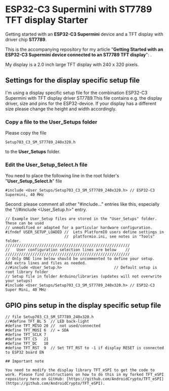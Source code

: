 # ESP32-C3 Supermini with ST7789 TFT display Starter

Getting started with an **ESP32-C3 Supermini** device and a TFT display with driver chip **ST7789**.

This is the accompanying repository for my article "**Getting Started with an ESP32-C3 Supermini device connected to an ST7789 TFT display**": .

My display is a 2.0 inch large TFT display with 240 x 320 pixels.

## Settings for the display specific setup file

I'm using a display specific setup file for the combination ESP32-C3 Supermini with TFT display driver ST7789.This file contains e.g. the display driver, size and pins for the ESP32-device. If your display has a different size please change the height and width accordingly. 

### Copy a file to the User_Setups folder

Please copy the file

    Setup703_C3_SM_ST7789_240x320.h

to the **User_Setups** folder.

### Edit the User_Setup_Select.h file

You need to place the following line in the root folder's "**User_Setup_Select.h**" file

    #include <User_Setups/Setup703_C3_SM_ST7789_240x320.h> // ESP32-C3 Supermini, 40 MHz

Second: please comment all other "#include..." entries like this, especially the "//#include <User_Setup.h>" entry.

````
// Example User_Setup files are stored in the "User_Setups" folder. These can be used
// unmodified or adapted for a particular hardware configuration.
#ifndef USER_SETUP_LOADED //  Lets PlatformIO users define settings in
                          //  platformio.ini, see notes in "Tools" folder.
///////////////////////////////////////////////////////
//   User configuration selection lines are below    //
///////////////////////////////////////////////////////
// Only ONE line below should be uncommented to define your setup.  Add extra lines and files as needed.
//#include <User_Setup.h>                       // Default setup is root library folder
// Setup file in folder Arduino/libraries (updates will not overwrite your setups)
#include <User_Setups/Setup703_C3_SM_ST7789_240x320.h> // ESP32-C3 Super Mini, 40 MHz
````

## GPIO pins setup in the display specific setup file

```` plaintext
// file Setup703_C3_SM_ST7789_240x320.h
//#define TFT_BL 5  // LED back-light
#define TFT_MISO 20 //  not used/connected
#define TFT_MOSI 6  // = SDA
#define TFT_SCLK 7
#define TFT_CS   21 
#define TFT_DC   10
#define TFT_RST  9  // Set TFT_RST to -1 if display RESET is connected to ESP32 board EN

## Important note

You need to modify the display library TFT_eSPI to get the code to work. Please find instructions on how to do this in my forked TFT_eSPI repository here on GitHub: [https://github.com/AndroidCrypto/TFT_eSPI](https://github.com/AndroidCrypto/TFT_eSPI).
